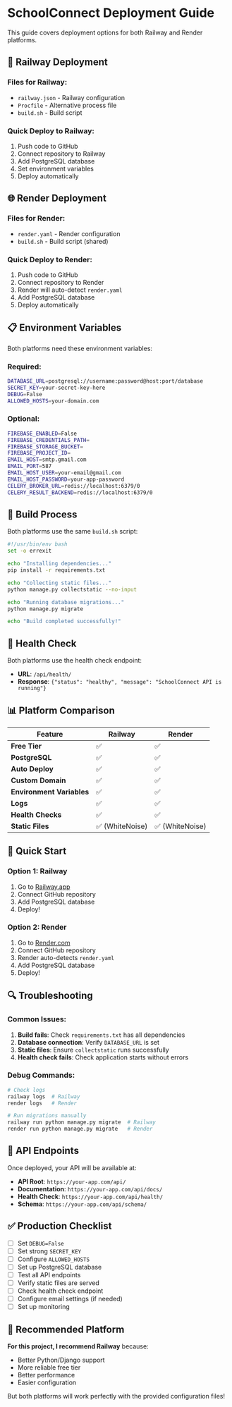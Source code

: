 # SchoolConnect Deployment Guide

This guide covers deployment options for both Railway and Render platforms.

## 🚀 Railway Deployment

### Files for Railway:
- `railway.json` - Railway configuration
- `Procfile` - Alternative process file
- `build.sh` - Build script

### Quick Deploy to Railway:
1. Push code to GitHub
2. Connect repository to Railway
3. Add PostgreSQL database
4. Set environment variables
5. Deploy automatically

## 🌐 Render Deployment

### Files for Render:
- `render.yaml` - Render configuration
- `build.sh` - Build script (shared)

### Quick Deploy to Render:
1. Push code to GitHub
2. Connect repository to Render
3. Render will auto-detect `render.yaml`
4. Add PostgreSQL database
5. Deploy automatically

## 📋 Environment Variables

Both platforms need these environment variables:

### Required:
```bash
DATABASE_URL=postgresql://username:password@host:port/database
SECRET_KEY=your-secret-key-here
DEBUG=False
ALLOWED_HOSTS=your-domain.com
```

### Optional:
```bash
FIREBASE_ENABLED=False
FIREBASE_CREDENTIALS_PATH=
FIREBASE_STORAGE_BUCKET=
FIREBASE_PROJECT_ID=
EMAIL_HOST=smtp.gmail.com
EMAIL_PORT=587
EMAIL_HOST_USER=your-email@gmail.com
EMAIL_HOST_PASSWORD=your-app-password
CELERY_BROKER_URL=redis://localhost:6379/0
CELERY_RESULT_BACKEND=redis://localhost:6379/0
```

## 🔧 Build Process

Both platforms use the same `build.sh` script:

```bash
#!/usr/bin/env bash
set -o errexit

echo "Installing dependencies..."
pip install -r requirements.txt

echo "Collecting static files..."
python manage.py collectstatic --no-input

echo "Running database migrations..."
python manage.py migrate

echo "Build completed successfully!"
```

## 🏥 Health Check

Both platforms use the health check endpoint:
- **URL**: `/api/health/`
- **Response**: `{"status": "healthy", "message": "SchoolConnect API is running"}`

## 📊 Platform Comparison

| Feature | Railway | Render |
|---------|---------|--------|
| **Free Tier** | ✅ | ✅ |
| **PostgreSQL** | ✅ | ✅ |
| **Auto Deploy** | ✅ | ✅ |
| **Custom Domain** | ✅ | ✅ |
| **Environment Variables** | ✅ | ✅ |
| **Logs** | ✅ | ✅ |
| **Health Checks** | ✅ | ✅ |
| **Static Files** | ✅ (WhiteNoise) | ✅ (WhiteNoise) |

## 🚀 Quick Start

### Option 1: Railway
1. Go to [Railway.app](https://railway.app)
2. Connect GitHub repository
3. Add PostgreSQL database
4. Deploy!

### Option 2: Render
1. Go to [Render.com](https://render.com)
2. Connect GitHub repository
3. Render auto-detects `render.yaml`
4. Add PostgreSQL database
5. Deploy!

## 🔍 Troubleshooting

### Common Issues:
1. **Build fails**: Check `requirements.txt` has all dependencies
2. **Database connection**: Verify `DATABASE_URL` is set
3. **Static files**: Ensure `collectstatic` runs successfully
4. **Health check fails**: Check application starts without errors

### Debug Commands:
```bash
# Check logs
railway logs  # Railway
render logs   # Render

# Run migrations manually
railway run python manage.py migrate  # Railway
render run python manage.py migrate   # Render
```

## 📱 API Endpoints

Once deployed, your API will be available at:

- **API Root**: `https://your-app.com/api/`
- **Documentation**: `https://your-app.com/api/docs/`
- **Health Check**: `https://your-app.com/api/health/`
- **Schema**: `https://your-app.com/api/schema/`

## ✅ Production Checklist

- [ ] Set `DEBUG=False`
- [ ] Set strong `SECRET_KEY`
- [ ] Configure `ALLOWED_HOSTS`
- [ ] Set up PostgreSQL database
- [ ] Test all API endpoints
- [ ] Verify static files are served
- [ ] Check health check endpoint
- [ ] Configure email settings (if needed)
- [ ] Set up monitoring

## 🎯 Recommended Platform

**For this project, I recommend Railway** because:
- Better Python/Django support
- More reliable free tier
- Better performance
- Easier configuration

But both platforms will work perfectly with the provided configuration files!
